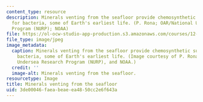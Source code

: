 ```yaml
---
content_type: resource
description: Minerals venting from the seafloor provide chemosynthetic sustenance
  for bacteria, some of Earth's earliest life. (P. Rona; OAR/National Undersea Research
  Program (NURP); NOAA)
file: https://ol-ocw-studio-app-production.s3.amazonaws.com/courses/12-759-marine-chemistry-seminar-spring-2006/3de00046faeabeaeea4850cc2e6f643a_12-759s06.jpg
file_type: image/jpeg
image_metadata:
  caption: Minerals venting from the seafloor provide chemosynthetic sustenance for
    bacteria, some of Earth's earliest life. (Image courtesy of P. Rona, OAR/National
    Undersea Research Program (NURP), and NOAA.)
  credit: ''
  image-alt: Minerals venting from the seafloor.
resourcetype: Image
title: Minerals venting from the seafloor
uid: 3de00046-faea-beae-ea48-50cc2e6f643a
---
```

